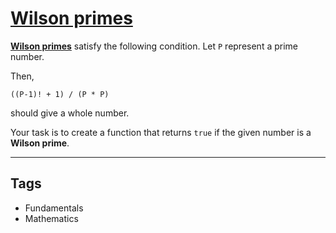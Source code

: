 # [Wilson primes](https://www.codewars.com/kata/55dc4520094bbaf50e0000cb)

<b>[Wilson primes](https://en.wikipedia.org/wiki/Wilson_prime)</b> satisfy the following condition.
Let `P` represent a prime number.

Then,

```
((P-1)! + 1) / (P * P)
```

should give a whole number.

Your task is to create a function that returns `true` if the given number is a <b>Wilson prime</b>.

---

## Tags

- Fundamentals
- Mathematics
